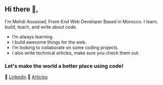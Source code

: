 ## Hi there 👋,
I'm Mehdi Aoussiad, Front-End Web Developer Based in Morocco. I learn, build, teach, and write about code.


- I’m always learning.
- I build awesome things for the web.
- I’m looking to collaborate on some coding projects.
- I also write technical articles, make sure you check them out.


### Let's make the world a better place using code!

👔 [Linkedin][linkedin]
📝 [Articles][Articles]

[Articles]: https://www.mehdiaoussiad.com/blog
[Linkedin]:https://www.linkedin.com/in/mehdi-aoussiad-0615321b0/

